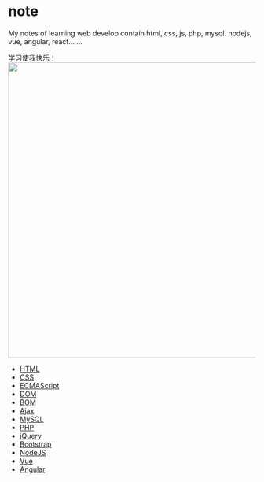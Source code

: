 # note

My notes of learning web develop contain html, css, js, php, mysql, nodejs, vue, angular, react... ...

学习使我快乐！<img src="http://a1.att.hudong.com/35/79/01300000164586122236795906560.jpg" width="600"> 
- [HTML](https://github.com/luanma01/note/blob/master/bin/_HTML.html)
- [CSS](https://github.com/luanma01/note/blob/master/bin/_CSS.css)
- [ECMAScript](https://github.com/luanma01/note/blob/master/bin/_ECMAScript.js)
- [DOM](https://github.com/luanma01/note/blob/master/bin/_DOM.js)
- [BOM](https://github.com/luanma01/note/blob/master/bin/_BOM.js)
- [Ajax](https://github.com/luanma01/note/blob/master/bin/_AJAX.js)
- [MySQL](https://github.com/luanma01/note/blob/master/bin/_Mysql.sql)
- [PHP](https://github.com/luanma01/note/blob/master/bin/_PHP.php)
- [jQuery](https://github.com/luanma01/note/blob/master/bin/_jQuery.js)
- [Bootstrap](https://github.com/luanma01/note/blob/master/bin/_bootstrap.js)
- [NodeJS](https://github.com/luanma01/note/blob/master/bin/_Node.js)
- [Vue](https://github.com/luanma01/note/blob/master/bin/_Vue.js)
- [Angular](https://github.com/luanma01/note/blob/master/bin/_Angular.js)
